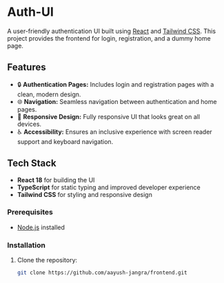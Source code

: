 # Auth-UI

A user-friendly authentication UI built using [React](https://reactjs.org/) and [Tailwind CSS](https://tailwindcss.com/). This project provides the frontend for login, registration, and a dummy home page.

## Features

- 🔒 **Authentication Pages:** Includes login and registration pages with a clean, modern design.
- 🌐 **Navigation:** Seamless navigation between authentication and home pages.
- 📱 **Responsive Design:** Fully responsive UI that looks great on all devices.
- ♿ **Accessibility:** Ensures an inclusive experience with screen reader support and keyboard navigation.

## Tech Stack

- **React 18** for building the UI
- **TypeScript** for static typing and improved developer experience
- **Tailwind CSS** for styling and responsive design

### Prerequisites

- [Node.js](https://nodejs.org/) installed

### Installation

1. Clone the repository:

   ```bash
   git clone https://github.com/aayush-jangra/frontend.git
